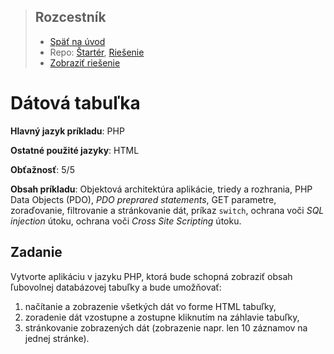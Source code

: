 <div class="hidden">

> ## Rozcestník
> - [Späť na úvod](../../README.md)
> - Repo: [Štartér](/../../tree/main/php/data-table), [Riešenie](/../../tree/solution/php/data-table)
> - [Zobraziť riešenie](riesenie.md)
</div>

# Dátová tabuľka
<div class="info"> 

**Hlavný jazyk príkladu**: PHP

**Ostatné použité jazyky**: HTML

**Obťažnosť**: 5/5

**Obsah príkladu**: Objektová architektúra aplikácie, triedy a rozhrania, PHP Data Objects (PDO), *PDO preprared statements*, GET parametre, zoraďovanie, filtrovanie a stránkovanie dát, príkaz `switch`, ochrana voči *SQL injection* útoku, ochrana voči *Cross Site Scripting* útoku.  
</div>

## Zadanie

Vytvorte aplikáciu v jazyku PHP, ktorá bude schopná zobraziť obsah ľubovolnej databázovej tabuľky a bude umožňovať:

1. načítanie a zobrazenie všetkých dát vo forme HTML tabuľky,
1. zoradenie dát vzostupne a zostupne kliknutím na záhlavie tabuľky, 
1. stránkovanie zobrazených dát (zobrazenie napr. len 10 záznamov na jednej stránke).
